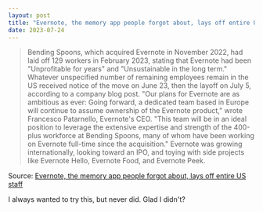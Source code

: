 ```yaml
---
layout: post
title: "Evernote, the memory app people forgot about, lays off entire US staff"
date: 2023-07-24
---
```


> Bending Spoons, which acquired Evernote in November 2022, had laid off
129 workers in February 2023, stating that Evernote had been "Unprofitable
for years" and "Unsustainable in the long term." Whatever unspecified
number of remaining employees remain in the US received notice of the move
on June 23, then the layoff on July 5, according to a company blog post.
"Our plans for Evernote are as ambitious as ever: Going forward, a
dedicated team based in Europe will continue to assume ownership of the
Evernote product," wrote Francesco Patarnello, Evernote's CEO. "This team
will be in an ideal position to leverage the extensive expertise and
strength of the 400-plus workforce at Bending Spoons, many of whom have
been working on Evernote full-time since the acquisition." Evernote was
growing internationally, looking toward an IPO, and toying with side
projects like Evernote Hello, Evernote Food, and Evernote Peek.

Source: [Evernote, the memory app people forgot about, lays off entire US
staff](
https://arstechnica.com/gadgets/2023/07/evernote-the-memory-app-people-forgot-about-lays-off-entire-us-staff/
)

I always wanted to try this, but never did.  Glad I didn't?

